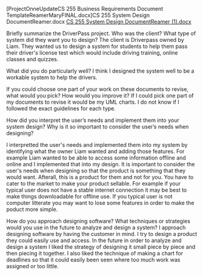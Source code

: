 [ProjectOnneUpdateCS 255 Business Requirements Document TemplateReamerMaryFINAL.docx]CS 255 System Design DocumentReamer.docx
[CS 255 System Design DocumentReamer (1).docx](https://github.com/Mgreamer/systemanalysisdesign/files/6719277/CS.255.System.Design.DocumentReamer.1.docx)

Briefly summarize the DriverPass project. Who was the client? What type of system did they want you to design?
The client is Driverpass owned by Liam. They wanted us to design a system for students to help them pass their driver's license test which would include driving training, online classes and quizzes. 

What did you do particularly well?
I think I designed the system well to be a workable system to help the drivers.

If you could choose one part of your work on these documents to revise, what would you pick? How would you improve it?
If I could pick one part of my documents to revise it would be my UML charts. I do not know if I followed the exact guidelines for each type. 

How did you interpret the user’s needs and implement them into your system design? Why is it so important to consider the user’s needs when designing?

I interpretted the user's needs and implemented them into my system by identifying what the owner Liam wanted and adding those features. For example Liam wanted to be able to access some information offline and online and I implemented that into my design. It is important to consider the user's needs when designing so that the product is something that they would want. Afterall, this is a product for them and not for you. You have to cater to the market to make your product sellable. For example if your typical user does not have a stable internet connection it may be best to make things downloadable for offline use. If you typical user is not computer litterate you may want to lose some features in order to make the poduct more simple. 

How do you approach designing software? What techniques or strategies would you use in the future to analyze and design a system?
I approach designing software by having the customer in mind. I try to design a product they could easily use and access. In the future in order to analyze and design a system I liked the strategy of designing it small piece by piece and then piecing it together. I also liked the technique of making a chart for deadlines so that it could easily been seen where too much work was assigned or too little. 
